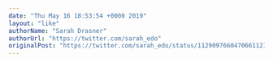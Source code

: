 ```yaml
---
date: "Thu May 16 18:53:54 +0000 2019"
layout: "like"
authorName: "Sarah Drasner"
authorUrl: "https://twitter.com/sarah_edo"
originalPost: "https://twitter.com/sarah_edo/status/1129097660470661121"
---
```

